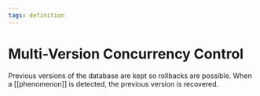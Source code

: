 ```yaml
---
tags: definition
---
```


# Multi-Version Concurrency Control
Previous versions of the database are kept so rollbacks are possible. When a [[phenomenon]] is detected, the previous version is recovered.
